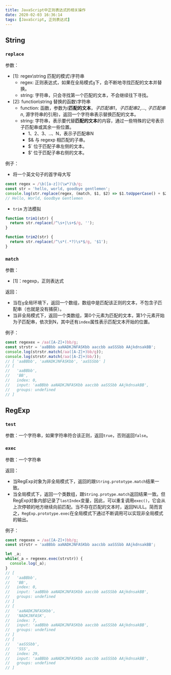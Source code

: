```yaml
---
title: JavaScript中正则表达式的相关操作
date: 2020-02-03 16:36:14
tags: [JavaScript, 正则表达式]
---
```


## String
### `replace`
参数：
* [1]: regex\string 匹配的模式\字符串
  * regex: 正则表达式，如果在全局模式`g`下，会不断地寻找匹配的文本并替换。
  * string: 字符串，只会寻找第一个匹配的文本，不会继续往下寻找。
* [2]: function\string 替换的函数\字符串
  * function: 函数，参数为(**匹配的文本**，*子匹配串1*，*子匹配串2*,..., *子匹配串n*, 源字符串的引用)，返回一个字符串表示替换匹配的文本。
  * string: 字符串，表示要代替**匹配的文本**的内容，通过一些特殊的记号表示子匹配串或其余一些位置。
    * $1、$2、$3、..、$N，表示子匹配串N
    * $& 与 regexp 相匹配的子串。
    * $` 位于匹配子串左侧的文本。
    * $' 位于匹配子串右侧的文本。

例子：
* 将一个英文句子的首字母大写
```js
const regex = /\b([a-z])(\w*)\b/g;
const str = 'hello, world, goodbye gentlemen';
console.log(str.replace(regex, (match, $1, $2) => $1.toUpperCase() + $2));
// Hello, World, Goodbye Gentlemen
```

* `trim` 方法模拟
```js
function trim1(str) {
  return str.replace(/^\s+|\s+$/g, '');
}

function trim2(str) {
  return str.replace(/^\s*(.*?)\s*$/g, '$1');
}
```

### `match`
参数：
 * [1]：regexp，正则表达式

返回：
 * 当在`g`全局环境下，返回一个数组，数组中是匹配该正则的文本，不包含子匹配串（也就是没有捕获）。
 * 当非全局模式下，返回一个类数组，第0个元素为匹配的文本，第1个元素开始为子匹配串，依次到N，其中还有`index`属性表示匹配文本开始的位置。

例子：
```js
const regexex = /aa([A-Z]+)bb/g;
const strstr = 'aaBBbb aaNADKJNFASKbb aaccbb aaSSSbb AAjkdnsakBB';
console.log(strstr.match(/aa([A-Z]+)bb/g));
console.log(strstr.match(/aa([A-Z]+)bb/));
// [ 'aaBBbb', 'aaNADKJNFASKbb', 'aaSSSbb' ]
// [
//   'aaBBbb',
//   'BB',
//   index: 0,
//   input: 'aaBBbb aaNADKJNFASKbb aaccbb aaSSSbb AAjkdnsakBB',
//   groups: undefined
// ]
```

## RegExp
### `test`
参数：一个字符串，如果字符串符合该正则，返回`true`，否则返回`false`。

### `exec`
参数：一个字符串

返回：
  * 当RegExp对象为非全局模式下，返回的跟`String.prototype.match`结果一致。
  * 当全局模式下，返回一个类数组，跟`String.protype.match`返回结果一致。但RegExp对象内部记录了`lastIndex`变量，因此，可以重复调用`exec()`，它会从上次停顿的地方继续向前匹配。当不存在匹配的文本时，返回NULL。简而言之，`RegExp.prototype.exec`在全局模式下通过不断调用可以实现非全局模式的输出。

例子：
```js
const regexex = /aa([A-Z]+)bb/g;
const strstr = 'aaBBbb aaNADKJNFASKbb aaccbb aaSSSbb AAjkdnsakBB';

let _a;
while(_a = regexex.exec(strstr)) {
  console.log(_a);
}
// [
//   'aaBBbb',
//   'BB',
//   index: 0,
//   input: 'aaBBbb aaNADKJNFASKbb aaccbb aaSSSbb AAjkdnsakBB',
//   groups: undefined
// ]
// [
//   'aaNADKJNFASKbb',
//   'NADKJNFASK',
//   index: 7,
//   input: 'aaBBbb aaNADKJNFASKbb aaccbb aaSSSbb AAjkdnsakBB',
//   groups: undefined
// ]
// [
//   'aaSSSbb',
//   'SSS',
//   index: 29,
//   input: 'aaBBbb aaNADKJNFASKbb aaccbb aaSSSbb AAjkdnsakBB',
//   groups: undefined
// ]
```
